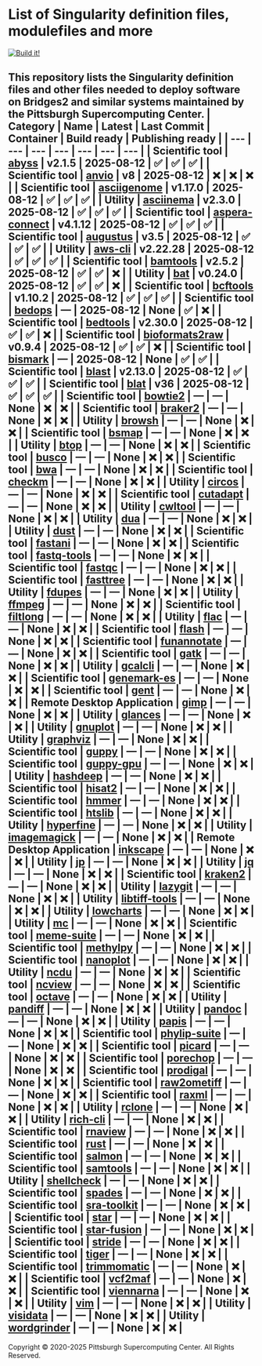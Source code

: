 # List of Singularity definition files, modulefiles and more
[![Build it!](https://github.com/pscedu/singularity/actions/workflows/build.yml/badge.svg)](https://github.com/pscedu/singularity/actions/workflows/build.yml)

This repository lists the Singularity definition files and other files needed to deploy software on Bridges2 and similar systems maintained by the Pittsburgh Supercomputing Center.
| Category | Name | Latest | Last Commit | Container | Build ready | Publishing ready |
| --- | --- | --- | --- | --- | --- | --- |
| Scientific tool | [abyss](https://github.com/pscedu/singularity-abyss) | v2.1.5 | 2025-08-12 | ✅ | ✅ | ✅ |
| Scientific tool | [anvio](https://github.com/pscedu/singularity-anvio) | v8 | 2025-08-12 | ❌ | ❌ | ❌ |
| Scientific tool | [asciigenome](https://github.com/pscedu/singularity-asciigenome) | v1.17.0 | 2025-08-12 | ✅ | ✅ | ✅ |
| Utility | [asciinema](https://github.com/pscedu/singularity-asciinema) | v2.3.0 | 2025-08-12 | ✅ | ✅ | ✅ |
| Scientific tool | [aspera-connect](https://github.com/pscedu/singularity-aspera-connect) | v4.1.12 | 2025-08-12 | ✅ | ✅ | ✅ |
| Scientific tool | [augustus](https://github.com/pscedu/singularity-augustus) | v3.5 | 2025-08-12 | ✅ | ✅ | ✅ |
| Utility | [aws-cli](https://github.com/pscedu/singularity-aws-cli) | v2.22.28 | 2025-08-12 | ✅ | ✅ | ✅ |
| Scientific tool | [bamtools](https://github.com/pscedu/singularity-bamtools) | v2.5.2 | 2025-08-12 | ✅ | ✅ | ❌ |
| Utility | [bat](https://github.com/pscedu/singularity-bat) | v0.24.0 | 2025-08-12 | ✅ | ✅ | ❌ |
| Scientific tool | [bcftools](https://github.com/pscedu/singularity-bcftools) | v1.10.2 | 2025-08-12 | ✅ | ✅ | ✅ |
| Scientific tool | [bedops](https://github.com/pscedu/singularity-bedops) | — | 2025-08-12 | None | ✅ | ❌ |
| Scientific tool | [bedtools](https://github.com/pscedu/singularity-bedtools) | v2.30.0 | 2025-08-12 | ✅ | ✅ | ❌ |
| Scientific tool | [bioformats2raw](https://github.com/pscedu/singularity-bioformats2raw) | v0.9.4 | 2025-08-12 | ✅ | ✅ | ❌ |
| Scientific tool | [bismark](https://github.com/pscedu/singularity-bismark) | — | 2025-08-12 | None | ✅ | ✅ |
| Scientific tool | [blast](https://github.com/pscedu/singularity-blast) | v2.13.0 | 2025-08-12 | ✅ | ✅ | ✅ |
| Scientific tool | [blat](https://github.com/pscedu/singularity-blat) | v36 | 2025-08-12 | ✅ | ✅ | ✅ |
| Scientific tool | [bowtie2](https://github.com/pscedu/singularity-bowtie2) | — | — | None | ❌ | ❌ |
| Scientific tool | [braker2](https://github.com/pscedu/singularity-braker2) | — | — | None | ❌ | ❌ |
| Utility | [browsh](https://github.com/pscedu/singularity-browsh) | — | — | None | ❌ | ❌ |
| Scientific tool | [bsmap](https://github.com/pscedu/singularity-bsmap) | — | — | None | ❌ | ❌ |
| Utility | [btop](https://github.com/pscedu/singularity-btop) | — | — | None | ❌ | ❌ |
| Scientific tool | [busco](https://github.com/pscedu/singularity-busco) | — | — | None | ❌ | ❌ |
| Scientific tool | [bwa](https://github.com/pscedu/singularity-bwa) | — | — | None | ❌ | ❌ |
| Scientific tool | [checkm](https://github.com/pscedu/singularity-checkm) | — | — | None | ❌ | ❌ |
| Utility | [circos](https://github.com/pscedu/singularity-circos) | — | — | None | ❌ | ❌ |
| Scientific tool | [cutadapt](https://github.com/pscedu/singularity-cutadapt) | — | — | None | ❌ | ❌ |
| Utility | [cwltool](https://github.com/pscedu/singularity-cwltool) | — | — | None | ❌ | ❌ |
| Utility | [dua](https://github.com/pscedu/singularity-dua) | — | — | None | ❌ | ❌ |
| Utility | [dust](https://github.com/pscedu/singularity-dust) | — | — | None | ❌ | ❌ |
| Scientific tool | [fastani](https://github.com/pscedu/singularity-fastani) | — | — | None | ❌ | ❌ |
| Scientific tool | [fastq-tools](https://github.com/pscedu/singularity-fastq-tools) | — | — | None | ❌ | ❌ |
| Scientific tool | [fastqc](https://github.com/pscedu/singularity-fastqc) | — | — | None | ❌ | ❌ |
| Scientific tool | [fasttree](https://github.com/pscedu/singularity-fasttree) | — | — | None | ❌ | ❌ |
| Utility | [fdupes](https://github.com/pscedu/singularity-fdupes) | — | — | None | ❌ | ❌ |
| Utility | [ffmpeg](https://github.com/pscedu/singularity-ffmpeg) | — | — | None | ❌ | ❌ |
| Scientific tool | [filtlong](https://github.com/pscedu/singularity-filtlong) | — | — | None | ❌ | ❌ |
| Utility | [flac](https://github.com/pscedu/singularity-flac) | — | — | None | ❌ | ❌ |
| Scientific tool | [flash](https://github.com/pscedu/singularity-flash) | — | — | None | ❌ | ❌ |
| Scientific tool | [funannotate](https://github.com/pscedu/singularity-funannotate) | — | — | None | ❌ | ❌ |
| Scientific tool | [gatk](https://github.com/pscedu/singularity-gatk) | — | — | None | ❌ | ❌ |
| Utility | [gcalcli](https://github.com/pscedu/singularity-gcalcli) | — | — | None | ❌ | ❌ |
| Scientific tool | [genemark-es](https://github.com/pscedu/singularity-genemark-es) | — | — | None | ❌ | ❌ |
| Scientific tool | [gent](https://github.com/pscedu/singularity-gent) | — | — | None | ❌ | ❌ |
| Remote Desktop Application | [gimp](https://github.com/pscedu/singularity-gimp) | — | — | None | ❌ | ❌ |
| Utility | [glances](https://github.com/pscedu/singularity-glances) | — | — | None | ❌ | ❌ |
| Utility | [gnuplot](https://github.com/pscedu/singularity-gnuplot) | — | — | None | ❌ | ❌ |
| Utility | [graphviz](https://github.com/pscedu/singularity-graphviz) | — | — | None | ❌ | ❌ |
| Scientific tool | [guppy](https://github.com/pscedu/singularity-guppy) | — | — | None | ❌ | ❌ |
| Scientific tool | [guppy-gpu](https://github.com/pscedu/singularity-guppy-gpu) | — | — | None | ❌ | ❌ |
| Utility | [hashdeep](https://github.com/pscedu/singularity-hashdeep) | — | — | None | ❌ | ❌ |
| Scientific tool | [hisat2](https://github.com/pscedu/singularity-hisat2) | — | — | None | ❌ | ❌ |
| Scientific tool | [hmmer](https://github.com/pscedu/singularity-hmmer) | — | — | None | ❌ | ❌ |
| Scientific tool | [htslib](https://github.com/pscedu/singularity-htslib) | — | — | None | ❌ | ❌ |
| Utility | [hyperfine](https://github.com/pscedu/singularity-hyperfine) | — | — | None | ❌ | ❌ |
| Utility | [imagemagick](https://github.com/pscedu/singularity-imagemagick) | — | — | None | ❌ | ❌ |
| Remote Desktop Application | [inkscape](https://github.com/pscedu/singularity-inkscape) | — | — | None | ❌ | ❌ |
| Utility | [jp](https://github.com/pscedu/singularity-jp) | — | — | None | ❌ | ❌ |
| Utility | [jq](https://github.com/pscedu/singularity-jq) | — | — | None | ❌ | ❌ |
| Scientific tool | [kraken2](https://github.com/pscedu/singularity-kraken2) | — | — | None | ❌ | ❌ |
| Utility | [lazygit](https://github.com/pscedu/singularity-lazygit) | — | — | None | ❌ | ❌ |
| Utility | [libtiff-tools](https://github.com/pscedu/singularity-libtiff-tools) | — | — | None | ❌ | ❌ |
| Utility | [lowcharts](https://github.com/pscedu/singularity-lowcharts) | — | — | None | ❌ | ❌ |
| Utility | [mc](https://github.com/pscedu/singularity-mc) | — | — | None | ❌ | ❌ |
| Scientific tool | [meme-suite](https://github.com/pscedu/singularity-meme-suite) | — | — | None | ❌ | ❌ |
| Scientific tool | [methylpy](https://github.com/pscedu/singularity-methylpy) | — | — | None | ❌ | ❌ |
| Scientific tool | [nanoplot](https://github.com/pscedu/singularity-nanoplot) | — | — | None | ❌ | ❌ |
| Utility | [ncdu](https://github.com/pscedu/singularity-ncdu) | — | — | None | ❌ | ❌ |
| Scientific tool | [ncview](https://github.com/pscedu/singularity-ncview) | — | — | None | ❌ | ❌ |
| Scientific tool | [octave](https://github.com/pscedu/singularity-octave) | — | — | None | ❌ | ❌ |
| Utility | [pandiff](https://github.com/pscedu/singularity-pandiff) | — | — | None | ❌ | ❌ |
| Utility | [pandoc](https://github.com/pscedu/singularity-pandoc) | — | — | None | ❌ | ❌ |
| Utility | [papis](https://github.com/pscedu/singularity-papis) | — | — | None | ❌ | ❌ |
| Scientific tool | [phylip-suite](https://github.com/pscedu/singularity-phylip-suite) | — | — | None | ❌ | ❌ |
| Scientific tool | [picard](https://github.com/pscedu/singularity-picard) | — | — | None | ❌ | ❌ |
| Scientific tool | [porechop](https://github.com/pscedu/singularity-porechop) | — | — | None | ❌ | ❌ |
| Scientific tool | [prodigal](https://github.com/pscedu/singularity-prodigal) | — | — | None | ❌ | ❌ |
| Scientific tool | [raw2ometiff](https://github.com/pscedu/singularity-raw2ometiff) | — | — | None | ❌ | ❌ |
| Scientific tool | [raxml](https://github.com/pscedu/singularity-raxml) | — | — | None | ❌ | ❌ |
| Utility | [rclone](https://github.com/pscedu/singularity-rclone) | — | — | None | ❌ | ❌ |
| Utility | [rich-cli](https://github.com/pscedu/singularity-rich-cli) | — | — | None | ❌ | ❌ |
| Scientific tool | [rnaview](https://github.com/pscedu/singularity-rnaview) | — | — | None | ❌ | ❌ |
| Scientific tool | [rust](https://github.com/pscedu/singularity-rust) | — | — | None | ❌ | ❌ |
| Scientific tool | [salmon](https://github.com/pscedu/singularity-salmon) | — | — | None | ❌ | ❌ |
| Scientific tool | [samtools](https://github.com/pscedu/singularity-samtools) | — | — | None | ❌ | ❌ |
| Utility | [shellcheck](https://github.com/pscedu/singularity-shellcheck) | — | — | None | ❌ | ❌ |
| Scientific tool | [spades](https://github.com/pscedu/singularity-spades) | — | — | None | ❌ | ❌ |
| Scientific tool | [sra-toolkit](https://github.com/pscedu/singularity-sra-toolkit) | — | — | None | ❌ | ❌ |
| Scientific tool | [star](https://github.com/pscedu/singularity-star) | — | — | None | ❌ | ❌ |
| Scientific tool | [star-fusion](https://github.com/pscedu/singularity-star-fusion) | — | — | None | ❌ | ❌ |
| Scientific tool | [stride](https://github.com/pscedu/singularity-stride) | — | — | None | ❌ | ❌ |
| Scientific tool | [tiger](https://github.com/pscedu/singularity-tiger) | — | — | None | ❌ | ❌ |
| Scientific tool | [trimmomatic](https://github.com/pscedu/singularity-trimmomatic) | — | — | None | ❌ | ❌ |
| Scientific tool | [vcf2maf](https://github.com/pscedu/singularity-vcf2maf) | — | — | None | ❌ | ❌ |
| Scientific tool | [viennarna](https://github.com/pscedu/singularity-viennarna) | — | — | None | ❌ | ❌ |
| Utility | [vim](https://github.com/pscedu/singularity-vim) | — | — | None | ❌ | ❌ |
| Utility | [visidata](https://github.com/pscedu/singularity-visidata) | — | — | None | ❌ | ❌ |
| Utility | [wordgrinder](https://github.com/pscedu/singularity-wordgrinder) | — | — | None | ❌ | ❌ |
---
Copyright © 2020-2025 Pittsburgh Supercomputing Center. All Rights Reserved.
